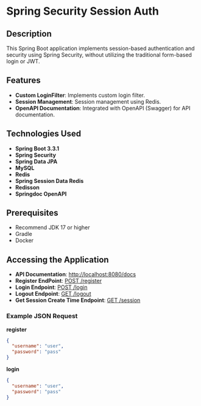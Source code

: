 # Spring Security Session Auth

## Description

This Spring Boot application implements session-based authentication and security using Spring Security, without utilizing the traditional form-based login or JWT.
## Features

- **Custom LoginFilter**: Implements custom login filter.
- **Session Management**: Session management using Redis.
- **OpenAPI Documentation**: Integrated with OpenAPI (Swagger) for API documentation.

## Technologies Used

- **Spring Boot 3.3.1**
- **Spring Security**
- **Spring Data JPA**
- **MySQL**
- **Redis**
- **Spring Session Data Redis**
- **Redisson**
- **Springdoc OpenAPI**

## Prerequisites

- Recommend JDK 17 or higher
- Gradle
- Docker

## Accessing the Application

- **API Documentation**: [http://localhost:8080/docs](http://localhost:8080/docs)
- **Register EndPoint**: [POST /register](http://localhost:8080/register)
- **Login Endpoint**: [POST /login](http://localhost:8080/login)
- **Logout Endpoint**: [GET /logout](http://localhost:8080/logout)
- **Get Session Create Time Endpoint**: [GET /session](http://localhost:8080/session)

### Example JSON Request

**register**
```json
{
  "username": "user",
  "password": "pass"
}
```
**login**
```json
{
  "username": "user",
  "password": "pass"
}
```
